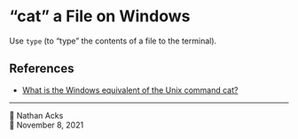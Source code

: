 # “cat” a File on Windows

Use `type` (to “type” the contents of a file to the terminal).

## References

* [What is the Windows equivalent of the Unix command cat?](https://superuser.com/questions/434870/what-is-the-windows-equivalent-of-the-unix-command-cat#434876)

- - - -

<span aria-hidden="true">👤</span> Nathan Acks  
<span aria-hidden="true">📅</span> November 8, 2021
